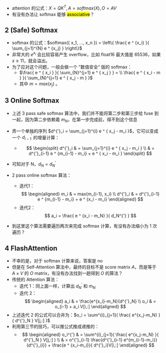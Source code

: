 - attention 的公式：$X = Q K^{T}, A = softmax(X),  O = AV$
- 有没有办法让 softmax 能够 <mark>associative</mark>？

## 2 (Safe) Softmax
- softmax 的公式：$softmax({ x_1, ..., x_n }) = \left\{  \frac{ e ^ {x_i} }{ \sum_{j=1}^{N} e ^ {x_j} } \right\}$
- 非常大的 $e ^ {x_i}$ 会比较容易产生 overflow，比如 float16 最大值是 65536，如果 $x \ge 11$，就会溢出。
- 为了应对这个问题，一般会做一个 ”数值安全“ 版的 softmax：
	- $\frac{ e ^ { x_i } }{ \sum_{N}^{j=1} e ^ { x_j }  } = \\ \frac{ e ^ { x_i  - m } }{ \sum_{N}^{j=1} e ^ { x_j - m }  }$
	- 其中 $m = max(x_j)$ 。

## 3 Online Softmax
- 上述 3 pass safe softmax 算法中，我们并不能将第二步和第三步给 fuse 到一起，因为第二步依赖着 $m_N$，在第一步完成前，得不到这个信息
- 弄一个单独的序列 $d^{'}_i = \sum_{j=1}^{i} e ^ { x_j - m_i }$，它可以变成一个 $d^{'}_{i-1}$ 的增量计算：
	- $$
	  \begin{split}
	    d^{'}_i & = \sum_{j=1}^{i} e ^ { x_j - m_i } \\
	            & = d^{'}_{i-1} e ^ {m_{i-1} - m_i} + e ^ { x_i - m_i }
	  \end{split} 
	$$

- 可知对于 N，$d_N = d_N ^ {'}$
- 2 pass online softmax 算法：
	- 迭代1： $$ 
	  \begin{aligned}
	   m_i & = max(m_{i-1}, x_i) \\
	   d^{'}_i & = d^{'}_{i-1} e ^ {m_{i-1} - m_i} + e ^ {x_i - m_i} 
	  \end{aligned} 
	  $$
	- 迭代2：$$ a_i = \frac{ e ^ {x_i - m_N} }{ d_N^{'} } $$
- 到这里这个算法需要遍历两次来完成 softmax 计算，有没有办法缩小为 1 次遍历？

## 4 FlashAttention
- 不幸的是，对于 softmax 计算来说，答案是 no 
- 但是在 Self-Attention 算法中，最终的目标不是 score matrix $A$，而是等于 $A \times V$ 的 $O$ matrix，有没有办法找到一趟得到 $O$ 的算法？
- 传统的 Attention 算法：
	- 迭代 1：同上面一样，计算出 $d^{'}_N$ 和 $m_N$
	- 迭代 2：$$
	  \begin{aligned}
	    a_i & = \frac{e^{x_i}-m_N}{d^{'}_N} \\
	    o_i & = o_{i-1} + a_i V[i,:]
	  \end{aligned}
	  $$
- 上述迭代 2 的公式可以合并为：$o_i = \sum^{i}_{j=1}( \frac{ e^{x_j-m_N} }{ d^{'}_N } V[j,:] )$
- 利用第三节的技巧，可以推公式推成递推的：
	- $$
	  \begin{aligned}
	    o_i^{'} & = \sum^{i}_{j=1}( \frac{ e^{x_j-m_N} }{ d^{'}_N } V[j,:] ) \\
	            & = o^{'}_{i-1} \frac{d^{'}_{i-1} e^{m_{i-1}-m_i}}{d^{'}_{i}} + \frac{e ^ {x_i-m_i}}{ d^{'}_i}V[i,:]
	  \end{aligned}
	$$